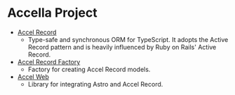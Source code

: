 # Accella Project

- [Accel Record](./packages/accel-record/)
  - Type-safe and synchronous ORM for TypeScript. It adopts the Active Record pattern and is heavily influenced by Ruby on Rails' Active Record.
- [Accel Record Factory](./packages/accel-record-factory/)
  - Factory for creating Accel Record models.
- [Accel Web](./packages/accel-web/)
  - Library for integrating Astro and Accel Record.
